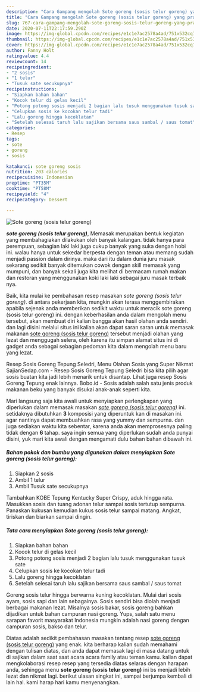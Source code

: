 ```yaml
---
description: "Cara Gampang mengolah Sote goreng (sosis telur goreng) yang praktis"
title: "Cara Gampang mengolah Sote goreng (sosis telur goreng) yang praktis"
slug: 767-cara-gampang-mengolah-sote-goreng-sosis-telur-goreng-yang-praktis
date: 2020-07-11T22:17:59.290Z
image: https://img-global.cpcdn.com/recipes/e1c1e7ac2578a4ad/751x532cq70/sote-goreng-sosis-telur-goreng-foto-resep-utama.jpg
thumbnail: https://img-global.cpcdn.com/recipes/e1c1e7ac2578a4ad/751x532cq70/sote-goreng-sosis-telur-goreng-foto-resep-utama.jpg
cover: https://img-global.cpcdn.com/recipes/e1c1e7ac2578a4ad/751x532cq70/sote-goreng-sosis-telur-goreng-foto-resep-utama.jpg
author: Fanny Holt
ratingvalue: 4.4
reviewcount: 14
recipeingredient:
- "2 sosis"
- "1 telur"
- "Tusuk sate secukupnya"
recipeinstructions:
- "Siapkan bahan bahan"
- "Kocok telur di gelas kecil"
- "Potong potong sosis menjadi 2 bagian lalu tusuk menggunakan tusuk sate"
- "Celupkan sosis ke kocokan telur tadi"
- "Lalu goreng hingga kecoklatan"
- "Setelah selesai taruh lalu sajikan bersama saus sambal / saus tomat"
categories:
- Resep
tags:
- sote
- goreng
- sosis

katakunci: sote goreng sosis 
nutrition: 203 calories
recipecuisine: Indonesian
preptime: "PT35M"
cooktime: "PT58M"
recipeyield: "4"
recipecategory: Dessert

---
```



![Sote goreng (sosis telur goreng)](https://img-global.cpcdn.com/recipes/e1c1e7ac2578a4ad/751x532cq70/sote-goreng-sosis-telur-goreng-foto-resep-utama.jpg)

<b><i>sote goreng (sosis telur goreng)</i></b>, Memasak merupakan bentuk kegiatan yang membahagiakan dilakukan oleh banyak kalangan. tidak hanya para perempuan, sebagian laki laki juga cukup banyak yang suka dengan hobi ini. walau hanya untuk sekedar berpesta dengan teman atau memang sudah menjadi passion dalam dirinya. maka dari itu dalam dunia juru masak sekarang sedikit banyak ditemukan cowok dengan skill memasak yang mumpuni, dan banyak sekali juga kita melihat di bermacam rumah makan dan restoran yang menggunakan koki laki laki sebagai juru masak terbaik nya.

Baik, kita mulai ke pembahasan resep masakan <i>sote goreng (sosis telur goreng)</i>. di antara pekerjaan kita, mungkin akan terasa menggembirakan apabila sejenak anda memberikan sedikit waktu untuk meracik sote goreng (sosis telur goreng) ini. dengan keberhasilan anda dalam mengolah menu tersebut, akan membuat diri kalian bangga akan hasil olahan anda sendiri. dan lagi disini melalui situs ini kalian akan dapat saran saran untuk memasak makanan <u>sote goreng (sosis telur goreng)</u> tersebut menjadi olahan yang lezat dan menggugah selera, oleh karena itu simpan alamat situs ini di gadget anda sebagai sebagian pedoman kita dalam mengolah menu baru yang lezat.

Resep Sosis Goreng Tepung Seledri, Menu Olahan Sosis yang Super Nikmat SajianSedap.com - Resep Sosis Goreng Tepung Seledri bisa kita pilih agar sosis buatan kita jadi lebih menarik untuk disantap. Lihat juga resep Sosis Goreng Tepung enak lainnya. Bobo.id - Sosis adalah salah satu jenis produk makanan beku yang banyak disukai anak-anak seperti kita.


Mari langsung saja kita awali untuk menyiapkan perlengkapan yang diperlukan dalam memasak masakan <u><i>sote goreng (sosis telur goreng)</i></u> ini. setidaknya dibutuhkan <b>3</b> komposisi yang diperuntuk kan di masakan ini. agar nantinya dapat membuahkan rasa yang yummy dan sempurna. dan juga sediakan waktu kita sebentar, karena anda akan memprosesnya paling tidak dengan <b>6</b> tahap. saya ingin semua yang diperlukan sudah anda punyai disini, yuk mari kita awali dengan mengamati dulu bahan bahan dibawah ini.

<!--inarticleads1-->

##### Bahan pokok dan bumbu yang digunakan dalam menyiapkan Sote goreng (sosis telur goreng):

1. Siapkan 2 sosis
1. Ambil 1 telur
1. Ambil Tusuk sate secukupnya


Tambahkan KOBE Tepung Kentucky Super Crispy, aduk hingga rata. Masukkan sosis dan tuang adonan telur sampai sosis tertutup sempurna. Panaskan kukusan kemudian kukus sosis telur sampai matang. Angkat, tiriskan dan biarkan sampai dingin. 

<!--inarticleads2-->

##### Tata cara menyiapkan Sote goreng (sosis telur goreng):

1. Siapkan bahan bahan
1. Kocok telur di gelas kecil
1. Potong potong sosis menjadi 2 bagian lalu tusuk menggunakan tusuk sate
1. Celupkan sosis ke kocokan telur tadi
1. Lalu goreng hingga kecoklatan
1. Setelah selesai taruh lalu sajikan bersama saus sambal / saus tomat


Goreng sosis telur hingga berwarna kuning kecoklatan. Mulai dari sosis ayam, sosis sapi dan lain sebagainya. Sosis sendiri bisa diolah menjadi berbagai makanan lezat. Misalnya sosis bakar, sosis goreng bahkan dijadikan untuk bahan campuran nasi goreng. Yups, salah satu menu sarapan favorit masyarakat Indonesia mungkin adalah nasi goreng dengan campuran sosis, bakso dan telur. 

Diatas adalah sedikit pembahasan masakan tentang resep <u>sote goreng (sosis telur goreng)</u> yang enak. kita berharap kalian sudah memahami dengan tulisan diatas, dan anda dapat memasak lagi di masa datang untuk di sajikan dalam saat saat acara acara family atau teman kamu. kalian dapat mengkolaborasi resep resep yang tersedia diatas selaras dengan harapan anda, sehingga menu <b>sote goreng (sosis telur goreng)</b> ini bs menjadi lebih lezat dan nikmat lagi. berikut ulasan singkat ini, sampai berjumpa kembali di lain hal. kami harap hari kamu menyenangkan.
